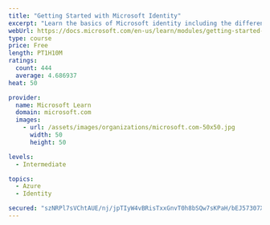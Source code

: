 ```yaml
---
title: "Getting Started with Microsoft Identity"
excerpt: "Learn the basics of Microsoft identity including the different types of tokens, account types, and supported topologies."
webUrl: https://docs.microsoft.com/en-us/learn/modules/getting-started-identity/
type: course
price: Free
length: PT1H10M
ratings:
  count: 444
  average: 4.686937
heat: 50

provider:
  name: Microsoft Learn
  domain: microsoft.com
  images:
    - url: /assets/images/organizations/microsoft.com-50x50.jpg
      width: 50
      height: 50

levels:
  - Intermediate

topics:
  - Azure
  - Identity

secured: "szNRPl7sVChtAUE/nj/jpTIyW4vBRisTxxGnvT0h8bSQw7sKPaH/bEJ57307XyYNV7vkhCGhz3ziF38zRBvU3gGL4LMkEVvvu/BhLO+ib2lzYlfiTLRqSR9qJDjeghK3TLly9J+IkRlDcnXwHHCbXvmTgolD8G/M7vVPoKmYLCNNLJMFF6npEEHg7WK+EGsT04o1nzSUQRJCU1Nf/HOd0OgM7JBKunYHeynT6zHA32Rv0I3FgMcJ47KdJG3Dv8SmKruhE1BBNu+xwZz72kfvV8sy8byrT89SmtRd5IxrELaRU7A4SPPXE8Hkw3JZ7uSuzVD7ZdX623l0qkV4kHDoLsaevA4ULxsADaCbvwIhrrlt/kJyFa8KC5ucHxx6qMF6fYQBpgGnV8UcrvM7OW2de3ve8gYWFxk6g6f5IFMgu74=;3neXRWm9d3zs/8gpdRSDZg=="
---
```



